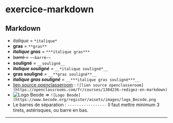 # exercice-markdown
## __Markdown__

* *italique* = `*italique*` 
* **gras** = `**gras**` 
* ***italique gras*** = `***italique gras***` 
* b̶a̶r̶r̶é̶ = `~~barré~~` 
* __souligné__ = `__souligné__` 
* __*italique souligné*__ = `__*italique souligné*__` 
* __**gras souligné**__ = `__**gras souligné**__` 
* __***italique gras souligné***__ = `__***italique gras souligné***__` 
* [lien source openclasseroom](https://openclassrooms.com/fr/courses/1304236-redigez-en-markdown) : `![lien source openclasseroom](https://openclassrooms.com/fr/courses/1304236-redigez-en-markdown)`
* ![Logo Beode](https://www.becode.org/register/assets/images/logo_Becode.png) 
=> `![Logo Beode](https://www.becode.org/register/assets/images/logo_Becode.png`
* Le barres de séparation : `-----------------` Il faut mettre minimum 3 tirets, astérisques, ou barre en bas.
----------------- 
